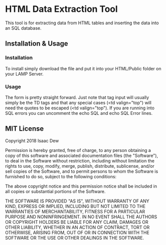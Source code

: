 # HTML Data Extraction Tool
This tool is for extracting data from HTML tables and inserting the data into an SQL database.

## Installation & Usage
### Installation
To install simply download the file and put it into your HTML/Public folder on your LAMP Server.

### Usage
The form is pretty straight forward. Just note that tag input will usually simply be the TD tags and that any special cases (<td valign="top") will need the quotes to be escaped (<td valign=\"top\"). If you are running into SQL errors you can uncomment the echo SQL and echo SQL Error lines.

## MIT License
Copyright 2018 Isaac Dew

Permission is hereby granted, free of charge, to any person obtaining a copy of this software and associated documentation files (the "Software"), to deal in the Software without restriction, including without limitation the rights to use, copy, modify, merge, publish, distribute, sublicense, and/or sell copies of the Software, and to permit persons to whom the Software is furnished to do so, subject to the following conditions:

The above copyright notice and this permission notice shall be included in all copies or substantial portions of the Software.

THE SOFTWARE IS PROVIDED "AS IS", WITHOUT WARRANTY OF ANY KIND, EXPRESS OR IMPLIED, INCLUDING BUT NOT LIMITED TO THE WARRANTIES OF MERCHANTABILITY, FITNESS FOR A PARTICULAR PURPOSE AND NONINFRINGEMENT. IN NO EVENT SHALL THE AUTHORS OR COPYRIGHT HOLDERS BE LIABLE FOR ANY CLAIM, DAMAGES OR OTHER LIABILITY, WHETHER IN AN ACTION OF CONTRACT, TORT OR OTHERWISE, ARISING FROM, OUT OF OR IN CONNECTION WITH THE SOFTWARE OR THE USE OR OTHER DEALINGS IN THE SOFTWARE.